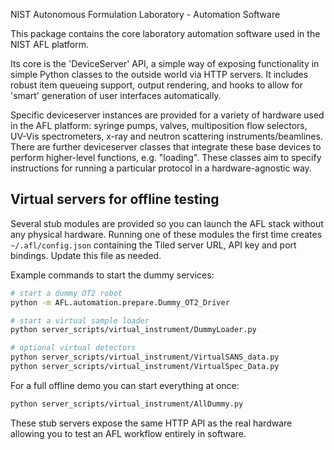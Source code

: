 NIST Autonomous Formulation Laboratory - Automation Software

This package contains the core laboratory automation software used in the NIST AFL platform.

Its core is the 'DeviceServer' API, a simple way of exposing functionality in simple Python classes to the outside world via HTTP servers.  It includes robust item queueing support, output rendering, and hooks to allow for 'smart' generation of user interfaces automatically.

Specific deviceserver instances are provided for a variety of hardware used in the AFL platform: syringe pumps, valves, multiposition flow selectors, UV-Vis spectrometers, x-ray and neutron scattering instruments/beamlines.  There are further deviceserver classes that integrate these base devices to perform higher-level functions, e.g. "loading".  These classes aim to specify instructions for running a particular protocol in a hardware-agnostic way.


## Virtual servers for offline testing

Several stub modules are provided so you can launch the AFL stack without any physical hardware. Running one of these modules the first time creates `~/.afl/config.json` containing the Tiled server URL, API key and port bindings. Update this file as needed.

Example commands to start the dummy services:

```bash
# start a dummy OT2 robot
python -m AFL.automation.prepare.Dummy_OT2_Driver

# start a virtual sample loader
python server_scripts/virtual_instrument/DummyLoader.py

# optional virtual detectors
python server_scripts/virtual_instrument/VirtualSANS_data.py
python server_scripts/virtual_instrument/VirtualSpec_Data.py
```

For a full offline demo you can start everything at once:

```bash
python server_scripts/virtual_instrument/AllDummy.py
```

These stub servers expose the same HTTP API as the real hardware allowing you to test an AFL workflow entirely in software.
